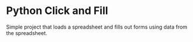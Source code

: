 # Python Click and Fill
Simple project that loads a spreadsheet and fills out forms using data from the spreadsheet.
